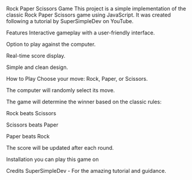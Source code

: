 Rock Paper Scissors Game
This project is a simple implementation of the classic Rock Paper Scissors game using JavaScript. It was created following a tutorial by SuperSimpleDev on YouTube.

Features
Interactive gameplay with a user-friendly interface.

Option to play against the computer.

Real-time score display.

Simple and clean design.

How to Play
Choose your move: Rock, Paper, or Scissors.

The computer will randomly select its move.

The game will determine the winner based on the classic rules:

Rock beats Scissors

Scissors beats Paper

Paper beats Rock

The score will be updated after each round.

Installation
you can play this game on 

Credits
SuperSimpleDev - For the amazing tutorial and guidance.
